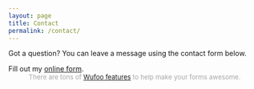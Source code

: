 ```yaml
---
layout: page
title: Contact
permalink: /contact/
---
```


<p>Got a question? You can leave a message using the contact form below.</p>

<div id="wufoo-mvp7i0y01gbexq">
Fill out my <a href="https://drupalninja.wufoo.com/forms/mvp7i0y01gbexq">online form</a>.
</div>
<div id="wuf-adv" style="font-family:inherit;font-size: small;color:#a7a7a7;text-align:center;display:block;">There are tons of <a href="http://www.wufoo.com/features/">Wufoo features</a> to help make your forms awesome.</div>
<script type="text/javascript">var mvp7i0y01gbexq;(function(d, t) {
var s = d.createElement(t), options = {
'userName':'drupalninja',
'formHash':'mvp7i0y01gbexq',
'autoResize':true,
'height':'577',
'async':true,
'host':'wufoo.com',
'header':'hide',
'ssl':true};
s.src = ('https:' == d.location.protocol ? 'https://' : 'http://') + 'www.wufoo.com/scripts/embed/form.js';
s.onload = s.onreadystatechange = function() {
var rs = this.readyState; if (rs) if (rs != 'complete') if (rs != 'loaded') return;
try { mvp7i0y01gbexq = new WufooForm();mvp7i0y01gbexq.initialize(options);mvp7i0y01gbexq.display(); } catch (e) {}};
var scr = d.getElementsByTagName(t)[0], par = scr.parentNode; par.insertBefore(s, scr);
})(document, 'script');</script>
